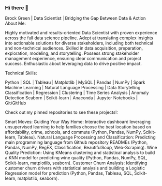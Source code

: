 ### Hi there 👋

Brock Green | Data Scientist | Bridging the Gap Between Data & Action
About Me:

Highly motivated and results-oriented Data Scientist with proven experience across the full data science pipeline. Adept at translating complex insights into actionable solutions for diverse stakeholders, including both technical and non-technical audiences. Skilled in data acquisition, preparation, exploration, modeling, and storytelling. Possess strong stakeholder management experience, ensuring clear communication and project success. Enthusiastic about leveraging data to drive positive impact.

Technical Skills:

Python | SQL | Tableau | Matplotlib | MySQL | Pandas | NumPy | Spark
Machine Learning | Natural Language Processing | Data Storytelling
Classification | Regression | Clustering | Time Series Analysis | Anomaly Detection
Seaborn | Scikit-learn | Anaconda | Jupyter Notebooks | Git/GitHub

Check out my pinned repositories to see these projects!:

Smart Moves: Guiding Your Way Home: Interactive dashboard leveraging unsupervised learning to help families choose the best location based on affordability, crime, schools, and commute (Python, Pandas, NumPy, Scikit-learn, Tableau).
Natural Language Processing and Classification: Predicting main programming language from Github repository READMEs (Python, Pandas, NumPy, RegEX, Classification, BeautifulSoup, Web-Scraping).
Wine Quality Prediction: Using KMeans clustering and statistical analysis to build a KNN model for predicting wine quality (Python, Pandas, NumPy, SQL, Scikit-learn, matplotlib, seaborn).
Customer Churn Analysis: Identifying customer churn drivers with statistical analysis and building a Logistic Regression model for prediction (Python, Pandas, Tableau, SQL, Scikit-learn, matplotlib, seaborn).

